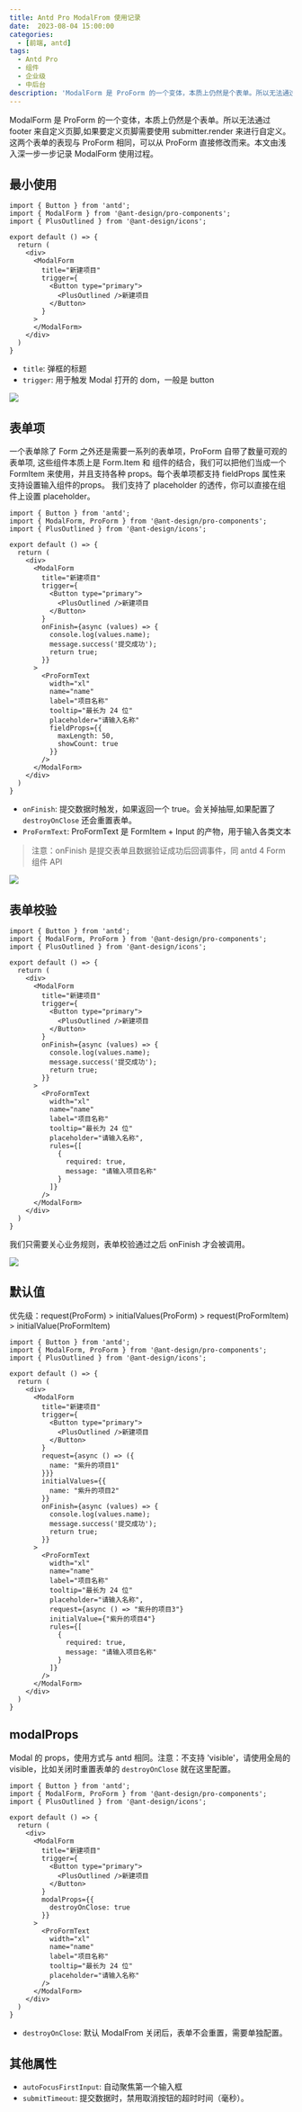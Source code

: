 ```yaml
---
title: Antd Pro ModalFrom 使用记录
date:  2023-08-04 15:00:00
categories:
  - [前端, antd]
tags:
  - Antd Pro
  - 组件
  - 企业级
  - 中后台
description: 'ModalForm 是 ProForm 的一个变体，本质上仍然是个表单。所以无法通过 footer 来自定义页脚,如果要定义页脚需要使用 submitter.render 来进行自定义。这两个表单的表现与 ProForm 相同，可以从 ProForm 直接修改而来。'
---
```


ModalForm 是 ProForm 的一个变体，本质上仍然是个表单。所以无法通过 footer 来自定义页脚,如果要定义页脚需要使用 submitter.render 来进行自定义。这两个表单的表现与 ProForm 相同，可以从 ProForm 直接修改而来。本文由浅入深一步一步记录 ModalForm 使用过程。

## 最小使用

```tsx
import { Button } from 'antd';
import { ModalForm } from '@ant-design/pro-components';
import { PlusOutlined } from '@ant-design/icons';

export default () => {
  return (
    <div>
      <ModalForm
        title="新建项目"
        trigger={
          <Button type="primary">
            <PlusOutlined />新建项目
          </Button>
        }
      >
      </ModalForm>
    </div>
  )
}
```

- `title`: 弹框的标题
- `trigger`: 用于触发 Modal 打开的 dom，一般是 button

![](https://s2.loli.net/2023/08/04/9vINFYMud2xZtJe.png)

## 表单项

一个表单除了 Form 之外还是需要一系列的表单项，ProForm 自带了数量可观的表单项, 这些组件本质上是 Form.Item 和 组件的结合，我们可以把他们当成一个 FormItem 来使用，并且支持各种 props。每个表单项都支持 fieldProps 属性来支持设置输入组件的props。 我们支持了 placeholder 的透传，你可以直接在组件上设置 placeholder。

```tsx
import { Button } from 'antd';
import { ModalForm, ProForm } from '@ant-design/pro-components';
import { PlusOutlined } from '@ant-design/icons';

export default () => {
  return (
    <div>
      <ModalForm
        title="新建项目"
        trigger={
          <Button type="primary">
            <PlusOutlined />新建项目
          </Button>
        }
        onFinish={async (values) => {
          console.log(values.name);
          message.success('提交成功');
          return true;
        }}
      >
        <ProFormText
          width="xl"
          name="name"
          label="项目名称"
          tooltip="最长为 24 位"
          placeholder="请输入名称"
          fieldProps={{
            maxLength: 50,
            showCount: true
          }}
        />
      </ModalForm>
    </div>
  )
}
```

- `onFinish`: 提交数据时触发，如果返回一个 true。会关掉抽屉,如果配置了 `destroyOnClose` 还会重置表单。 
- `ProFormText`: ProFormText 是 FormItem + Input 的产物，用于输入各类文本

> 注意：onFinish 是提交表单且数据验证成功后回调事件，同 antd 4 Form 组件 API

![](https://s2.loli.net/2023/08/04/t4LwjbKHGNSP8Rn.png)

## 表单校验

```tsx
import { Button } from 'antd';
import { ModalForm, ProForm } from '@ant-design/pro-components';
import { PlusOutlined } from '@ant-design/icons';

export default () => {
  return (
    <div>
      <ModalForm
        title="新建项目"
        trigger={
          <Button type="primary">
            <PlusOutlined />新建项目
          </Button>
        }
        onFinish={async (values) => {
          console.log(values.name);
          message.success('提交成功');
          return true;
        }}
      >
        <ProFormText
          width="xl"
          name="name"
          label="项目名称"
          tooltip="最长为 24 位"
          placeholder="请输入名称",
          rules={[
            {
              required: true,
              message: "请输入项目名称"
            }
          ]}
        />
      </ModalForm>
    </div>
  )
}
```

我们只需要关心业务规则，表单校验通过之后 onFinish 才会被调用。

![](https://s2.loli.net/2023/08/04/ex4aNfWPXJ28oCp.png)

## 默认值

优先级：request(ProForm) > initialValues(ProForm) > request(ProFormItem) > initialValue(ProFormItem)

```tsx
import { Button } from 'antd';
import { ModalForm, ProForm } from '@ant-design/pro-components';
import { PlusOutlined } from '@ant-design/icons';

export default () => {
  return (
    <div>
      <ModalForm
        title="新建项目"
        trigger={
          <Button type="primary">
            <PlusOutlined />新建项目
          </Button>
        }
        request={async () => ({
          name: "紫升的项目1"
        }}}
        initialValues={{
          name: "紫升的项目2"
        }}
        onFinish={async (values) => {
          console.log(values.name);
          message.success('提交成功');
          return true;
        }}
      >
        <ProFormText
          width="xl"
          name="name"
          label="项目名称"
          tooltip="最长为 24 位"
          placeholder="请输入名称",
          request={async () => "紫升的项目3"}
          initialValue={"紫升的项目4"}
          rules={[
            {
              required: true,
              message: "请输入项目名称"
            }
          ]}
        />
      </ModalForm>
    </div>
  )
}
```

## modalProps

Modal 的 props，使用方式与 antd 相同。注意：不支持 'visible'，请使用全局的 visible，比如关闭时重置表单的 `destroyOnClose` 就在这里配置。

```tsx
import { Button } from 'antd';
import { ModalForm, ProForm } from '@ant-design/pro-components';
import { PlusOutlined } from '@ant-design/icons';

export default () => {
  return (
    <div>
      <ModalForm
        title="新建项目"
        trigger={
          <Button type="primary">
            <PlusOutlined />新建项目
          </Button>
        }
        modalProps={{
          destroyOnClose: true
        }}
      >
        <ProFormText
          width="xl"
          name="name"
          label="项目名称"
          tooltip="最长为 24 位"
          placeholder="请输入名称"
        />
      </ModalForm>
    </div>
  )
}
```

- `destroyOnClose`: 默认 ModalFrom 关闭后，表单不会重置，需要单独配置。

## 其他属性

- `autoFocusFirstInput`: 自动聚焦第一个输入框
- `submitTimeout`: 提交数据时，禁用取消按钮的超时时间（毫秒）。
